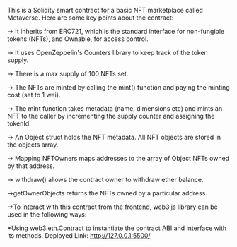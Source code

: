 This is a Solidity smart contract for a basic NFT marketplace called Metaverse. Here are some key points about the contract:

-> It inherits from ERC721, which is the standard interface for non-fungible tokens (NFTs), and Ownable, for access control.

-> It uses OpenZeppelin's Counters library to keep track of the token supply.

-> There is a max supply of 100 NFTs set.

-> The NFTs are minted by calling the mint() function and paying the minting cost (set to 1 wei).

-> The mint function takes metadata (name, dimensions etc) and mints an NFT to the caller by incrementing the supply counter and assigning the tokenId.

-> An Object struct holds the NFT metadata. All NFT objects are stored in the objects array.

-> Mapping NFTOwners maps addresses to the array of Object NFTs owned by that address.

-> withdraw() allows the contract owner to withdraw ether balance.

->getOwnerObjects returns the NFTs owned by a particular address.

->To interact with this contract from the frontend, web3.js library can be used in the following ways:

*Using web3.eth.Contract to instantiate the contract ABI and interface with its methods.
Deployed Link: http://127.0.0.1:5500/
